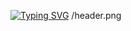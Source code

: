 [![Typing SVG](https://readme-typing-svg.demolab.com?font=Fira+&weight=500&pause=1001&color=5D1683&vCenter=true&repeat=false&width=435&lines=Console+println+%22Hello+world%22)](https://git.io/typing-svg)
/header.png
<!--
**lanmorive/lanmorive** is a ✨ _special_ ✨ repository because its `README.md` (this file) appears on your GitHub profile.

Here are some ideas to get you started:

- 🔭 I’m currently working on ...
- 🌱 I’m currently learning ...
- 👯 I’m looking to collaborate on ...
- 🤔 I’m looking for help with ...
- 💬 Ask me about ...
- 📫 How to reach me: ...
- 😄 Pronouns: ...
- ⚡ Fun fact: ...
-->
